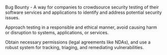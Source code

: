 Bug Bounty - A way for companies to crowdsource security testing of their software services and applications to identify and address potential security issues.

Approach testing in a responsible and ethical manner, avoid causing harm or disruption to systems, applications, or services.

Obtain necessary permissions (legal agreements like NDAs), and use a robust system for tracking, triaging, and remediating vulnerabilities.

